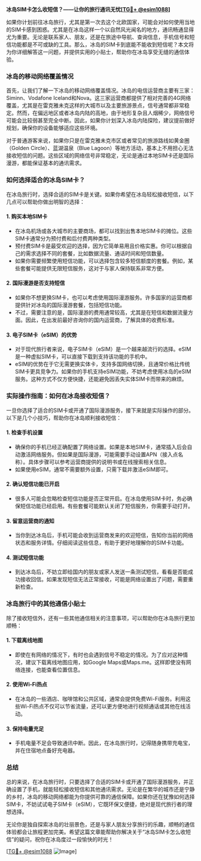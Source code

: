 **冰岛SIM卡怎么收短信？——让你的旅行通讯无忧[[TG💪+ @esim1088](https://t.me/s/esim1088)]**

如果你计划前往冰岛旅行，尤其是第一次去这个北欧国家，可能会对如何使用当地的SIM卡感到困惑。尤其是在冰岛这样一个以自然风光闻名的地方，通讯畅通显得尤为重要。无论是联系家人、朋友，还是在旅途中导航、查询信息，手机信号和短信功能都是不可或缺的工具。那么，冰岛的SIM卡到底能不能收到短信呢？本文将为你详细解答这一问题，并提供实用的小贴士，帮助你在冰岛享受无缝的通信体验。

### 冰岛的移动网络覆盖情况

首先，让我们了解一下冰岛的移动网络覆盖情况。冰岛的电信运营商主要有三家：Siminn、Vodafone Iceland和Nova。这三家运营商都提供了相对完善的4G网络覆盖，尤其是在雷克雅未克这样的大城市以及主要旅游景点，信号通常都非常稳定。然而，在偏远地区或者冰岛内陆的高地，由于地形复杂且人烟稀少，网络信号可能会比较弱甚至完全中断。因此，如果你计划深入冰岛内陆探险，建议提前做好规划，确保你的设备能够适应这些环境。

对于普通游客来说，如果你只是在雷克雅未克市区或者常见的旅游路线如黄金圈（Golden Circle）、蓝湖温泉（Blue Lagoon）等地方活动，基本上不用担心无法接收短信的问题。这些区域的网络信号非常稳定，无论是通过本地SIM卡还是国际漫游，都能保证基本的通讯需求。

### 如何选择适合的冰岛SIM卡？

在冰岛旅行时，选择合适的SIM卡是关键。如果你希望在冰岛轻松接收短信，以下几点可以帮助你做出明智的选择：

#### 1. **购买本地SIM卡**
   - 在冰岛机场或各大城市的主要商场，都可以找到出售本地SIM卡的摊位。这些SIM卡通常分为预付费和后付费两种类型。
   - 预付费SIM卡是最受欢迎的选择，因为它简单易用且价格实惠。你可以根据自己的需求选择不同的套餐，比如数据流量、通话时间和短信数量。
   - 如果你需要频繁使用短信功能，可以选择包含较多短信额度的套餐。例如，某些套餐可能提供无限短信服务，这对于与家人保持联系非常方便。

#### 2. **国际漫游是否支持短信**
   - 如果你不想更换SIM卡，也可以考虑使用国际漫游服务。许多国家的运营商都提供针对冰岛的国际漫游套餐，包括短信功能。
   - 不过，需要注意的是，国际漫游的费用通常较高，尤其是在短信和数据流量方面。因此，在出发前最好咨询你的国内运营商，了解具体的收费标准。

#### 3. **电子SIM卡（eSIM）的优势**
   - 对于现代旅行者来说，电子SIM卡（eSIM）是一个越来越流行的选择。eSIM是一种虚拟SIM卡，可以直接下载到支持该功能的手机中。
   - eSIM的优势在于它无需更换实体卡，支持多国网络切换，且通常价格比传统SIM卡更具竞争力。如果你的手机支持eSIM功能，不妨考虑使用冰岛的eSIM服务。这种方式不仅方便快捷，还能避免因丢失实体SIM卡而带来的麻烦。

### 实际操作指南：如何在冰岛接收短信？

一旦你选择了适合的SIM卡或开通了国际漫游服务，接下来就是实际操作的部分。以下是几个小技巧，帮助你在冰岛顺利接收短信：

#### 1. **检查手机设置**
   - 确保你的手机已经正确配置了网络设置。如果是本地SIM卡，通常插入后会自动激活网络服务。但如果是国际漫游，可能需要手动设置APN（接入点名称）。具体步骤可以参考运营商提供的说明书或在线搜索相关信息。
   - 如果使用eSIM，通常不需要额外设置，只需下载并激活eSIM即可。

#### 2. **确认短信功能已开启**
   - 很多人可能会忽略检查短信功能是否正常开启。在冰岛使用SIM卡时，务必确保短信功能已经启用。有些套餐可能默认关闭了短信服务，你需要手动打开。

#### 3. **留意运营商的通知**
   - 当你到达冰岛后，手机可能会收到运营商发来的欢迎短信，告知你当前的网络状态和服务详情。仔细阅读这些信息，有助于更好地理解你的SIM卡功能。

#### 4. **测试短信功能**
   - 到达冰岛后，不妨立即给国内的朋友或家人发送一条测试短信，看看是否能成功接收回信。如果发现短信无法正常接收，可能是网络设置出了问题，需要重新检查。

### 冰岛旅行中的其他通信小贴士

除了接收短信外，还有一些其他通信相关的注意事项，可以帮助你在冰岛旅行更加顺畅：

#### 1. **下载离线地图**
   - 即使在有网络的情况下，有时也会遇到信号不稳定的情况。为了应对这种情况，建议下载离线地图应用，如Google Maps或Maps.me。这样即使没有网络连接，也能查看位置信息。

#### 2. **使用Wi-Fi热点**
   - 在冰岛的一些酒店、咖啡馆和公共区域，通常会提供免费Wi-Fi服务。利用这些Wi-Fi热点不仅可以节省流量，还可以更方便地进行视频通话或其他在线活动。

#### 3. **保持电量充足**
   - 手机电量不足会导致通讯中断。因此，在冰岛旅行时，记得随身携带充电宝，并在住宿地点备好充电器。

### 总结

总的来说，在冰岛旅行时，只要选择了合适的SIM卡或开通了国际漫游服务，并正确设置了手机，就能轻松接收短信和其他通讯需求。无论是在繁华的城市还是宁静的乡村，冰岛的移动网络都能为你提供可靠的通信保障。如果你还在犹豫如何选择SIM卡，不妨试试电子SIM卡（eSIM），它既环保又便捷，绝对是现代旅行者的理想选择。

无论你是独自探索冰岛的壮丽景色，还是与家人朋友分享旅行的乐趣，顺畅的通信体验都会让旅程更加完美。希望这篇文章能帮助你解决关于“冰岛SIM卡怎么收短信”的疑问，祝你在冰岛度过一段愉快的时光！

[[TG💪+ @esim1088](https://t.me/s/esim1088) ![Image](https://i.postimg.cc/4NQfJmqS/Snipaste-2025-05-13-00-14-12.png)]